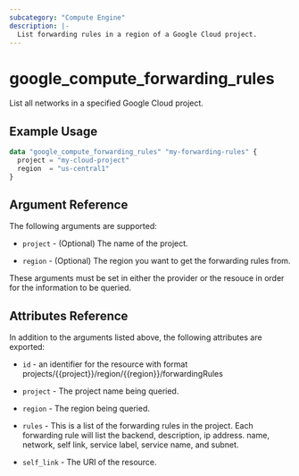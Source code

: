 ```yaml
---
subcategory: "Compute Engine"
description: |-
  List forwarding rules in a region of a Google Cloud project.
---
```


# google\_compute\_forwarding\_rules

List all networks in a specified Google Cloud project.

## Example Usage

```tf
data "google_compute_forwarding_rules" "my-forwarding-rules" {
  project = "my-cloud-project"
  region  = "us-central1"
}
```

## Argument Reference

The following arguments are supported:

* `project` - (Optional) The name of the project.

* `region`  - (Optional) The region you want to get the forwarding rules from.

These arguments must be set in either the provider or the resouce in order for the information to be queried.

## Attributes Reference

In addition to the arguments listed above, the following attributes are exported:

* `id` - an identifier for the resource with format projects/{{project}}/region/{{region}}/forwardingRules

* `project` - The project name being queried.

* `region` - The region being queried.

* `rules` - This is a list of the forwarding rules in the project. Each forwarding rule will list the backend, description, ip address. name, network, self link, service label, service name, and subnet.

* `self_link` - The URI of the resource.
